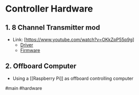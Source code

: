 # Controller Hardware

## 1. 8 Channel Transmitter mod
- Link: [https://www.youtube.com/watch?v=OKkZpP55p9g]
	- [Driver](https://www.silabs.com/developers/usb-to-uart-bridge-vcp-drivers)
	- [Firmware](https://github.com/benb0jangles/FlySky-i6-Mod-/blob/master/10ch%20Mod%20i6%20Updater/10ch_MOD_i6_Programmer_V1_5/10ch_MOD_i6_Programmer_V1_5.exe])

## 2. Offboard Computer
- Using a [[Raspberry Pi]] as offboard controlling computer




#main #hardware
